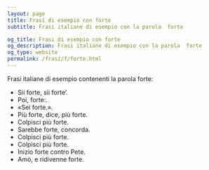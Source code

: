 ```yaml
---
layout: page
title: Frasi di esempio con forte 
subtitle: Frasi italiane di esempio con la parola  forte

og_title: Frasi di esempio con forte 
og_description: Frasi italiane di esempio con la parola  forte
og_type: website
permalink: /frasi/f/forte.html
---
```


Frasi italiane di esempio contenenti la parola forte:


- Sii forte, sii forte’.
- Poi, forte:.
- «Sei forte.».
- Più forte, dice, più forte.
- Colpisci più forte.
- Sarebbe forte, concorda.
- Colpisci più forte.
- Colpisci più forte.
- Inizio forte contro Pete.
- Amò, e ridivenne forte.
